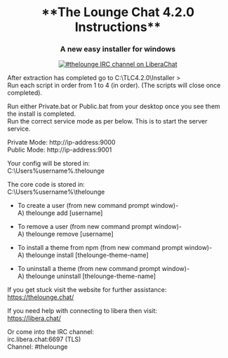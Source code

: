 
<h1 align="center">
  **The Lounge Chat 4.2.0 Instructions**
</h1>

<h3 align="center">
	A new easy installer for windows
</h3>

<p align="center">
	<a href="https://demo.thelounge.chat/"><img
		alt="#thelounge IRC channel on LiberaChat"
		src="https://img.shields.io/badge/libera.chat-%23thelounge-415364.svg?colorA=ff9e18"></a>
</p>



 After extraction has completed go to C:\TLC4.2.0\Installer > <br>
 Run each script in order from 1 to 4 (in order). (The scripts will close once completed).

 Run either Private.bat or Public.bat from your desktop once you see them the install is completed. <br>
 Run the correct service mode as per below.  This is to start the server service.
 
 Private Mode: http://ip-address:9000 <br>
 Public Mode: http://ip-address:9001

 Your config will be stored in: <br>
 C:\Users\%username%\.thelounge

 The core code is stored in: <br>
 C:\Users\%username%\thelounge


 - To create a user (from new command prompt window)- <br>
 A) thelounge add [username]
 
  - To remove a user (from new command prompt window)- <br>
 A) thelounge remove [username]
 
  - To install a theme from npm (from new command prompt window)- <br>
 A) thelounge install [thelounge-theme-name]
 
   - To uninstall a theme (from new command prompt window)- <br>
 A) thelounge uninstall [thelounge-theme-name]


 If you get stuck visit the website for further assistance: <br>
 https://thelounge.chat/

 If you need help with connecting to libera then visit: <br>
 https://libera.chat/

 Or come into the IRC channel: <br>
 irc.libera.chat:6697 (TLS) <br>
 Channel: #thelounge
 
